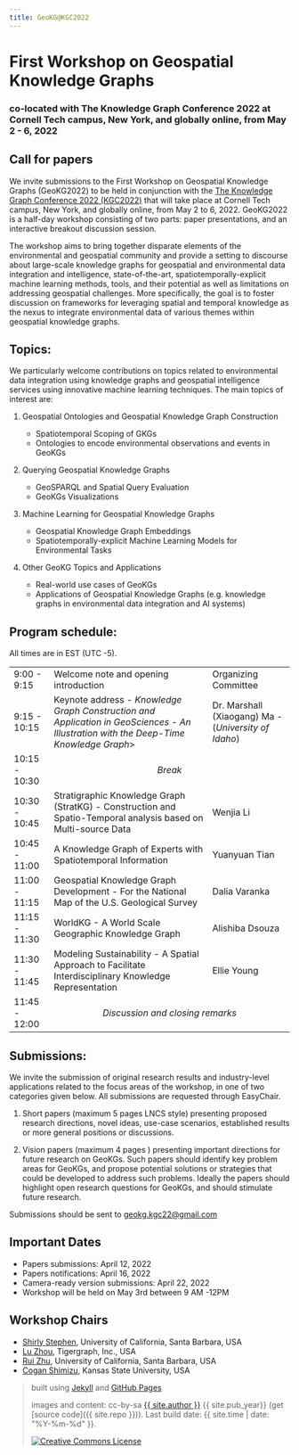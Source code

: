 ```yaml
---
title: GeoKG@KGC2022
---
```


# First Workshop on Geospatial Knowledge Graphs
### co-located with The Knowledge Graph Conference 2022 at Cornell Tech campus, New York, and globally online, from May 2 - 6, 2022

## Call for papers


We invite submissions to the First Workshop on Geospatial Knowledge Graphs (GeoKG2022) to be held in conjunction with the 
<a href="https://www.knowledgegraph.tech/">The Knowledge Graph Conference 2022 (KGC2022)</a> that will take place at Cornell Tech campus, New York, 
and globally online, from May 2 to 6, 2022. GeoKG2022 is a half-day workshop consisting of two parts: paper presentations, and an interactive breakout
discussion session.

The workshop aims to bring together disparate elements of the environmental and geospatial community and provide a setting to discourse about
large-scale knowledge graphs for geospatial and environmental data integration and intelligence, state-of-the-art, spatiotemporally-explicit machine
learning methods, tools, and their potential as well as limitations on addressing geospatial challenges. More specifically, the goal is to foster
discussion on frameworks for leveraging spatial and temporal knowledge as the nexus to integrate environmental data of various themes within geospatial
knowledge graphs.


## Topics:
We particularly welcome contributions on topics related to environmental data integration using knowledge graphs and geospatial 
intelligence services using innovative machine learning techniques. The main topics of interest are:


1) Geospatial Ontologies and Geospatial Knowledge Graph Construction
    - Spatiotemporal Scoping of GKGs
    - Ontologies to encode environmental observations and events in GeoKGs

2) Querying Geospatial Knowledge Graphs
    - GeoSPARQL and Spatial Query Evaluation
    - GeoKGs Visualizations

3) Machine Learning for Geospatial Knowledge Graphs
    - Geospatial Knowledge Graph Embeddings
    - Spatiotemporally-explicit Machine Learning Models for Environmental Tasks

4) Other GeoKG Topics and Applications
    - Real-world use cases of GeoKGs
    - Applications of Geospatial Knowledge Graphs (e.g. knowledge graphs in environmental data integration and AI systems)

## Program schedule:

All times are in EST (UTC -5).

<table>
  <tr>
    <td>9:00 - 9:15</td>
    <td>Welcome note and opening introduction</td>
    <td>Organizing Committee</td>
  </tr>
  <tr>
    <td>9:15 - 10:15</td>
    <td>Keynote address - <i>Knowledge Graph Construction and Application in GeoSciences - An Illustration with the Deep-Time Knowledge Graph</i>></td>
    <td>Dr. Marshall (Xiaogang) Ma
	- (<i>University of Idaho</i>)</td>
  </tr>
  <tr>
    <td>10:15 - 10:30</td>
    <td colspan="2" align="center"><i>Break</i>
    </td>
  </tr>
  <tr>
    <td>10:30 - 10:45</td>
    <td>Stratigraphic Knowledge Graph (StratKG) - Construction and Spatio-Temporal analysis based on Multi-source Data</td>
    <td>Wenjia Li</td>
  </tr>
  <tr>
    <td>10:45 - 11:00</td>
    <td>A Knowledge Graph of Experts with Spatiotemporal Information</td>
    <td>Yuanyuan Tian</td>
  </tr>
  <tr>
    <td>11:00 - 11:15</td>
    <td>Geospatial Knowledge Graph Development - For the National Map of the U.S. Geological Survey</td>
    <td>Dalia Varanka</td>
  </tr>
   <tr>
    <td>11:15 - 11:30</td>
    <td>WorldKG - A World Scale Geographic Knowledge Graph</td>
    <td>Alishiba Dsouza</td>
  </tr>
   <tr>
    <td>11:30 - 11:45</td>
    <td>Modeling Sustainability - A Spatial Approach to Facilitate Interdisciplinary Knowledge Representation</td>
    <td>Ellie Young</td>
  </tr>
   <tr>
    <td>11:45 - 12:00</td>
    <td colspan="2" align="center"><i>Discussion and closing remarks</i></td>
  </tr>
</table>



## Submissions:
We invite the submission of original research results and industry-level applications related to the focus areas of the workshop, in one of two categories given below. All submissions are requested through EasyChair.

1) Short papers (maximum 5 pages LNCS style) presenting proposed research directions, novel ideas, use-case scenarios, established results or more general positions or discussions.

2) Vision papers (maximum 4 pages ) presenting important directions for future research on GeoKGs. Such papers should identify key problem areas for GeoKGs, and propose potential solutions or strategies that could be developed to address such problems. Ideally the papers should highlight open research questions for GeoKGs, and should stimulate future research.

Submissions should be sent to  geokg.kgc22@gmail.com

Important Dates
---

<ul>
  <li>Papers submissions: April 12, 2022</li>
  <li>Papers notifications: April 16, 2022</li>
  <li>Camera-ready version submissions: April 22, 2022</li>
  <li>Workshop will be held on May 3rd between 9 AM -12PM </li>
</ul>  


Workshop Chairs
---
<ul>
  <li><a href="https://www.linkedin.com/in/shirly-stephen-84531623">Shirly Stephen</a>, University of California, Santa Barbara, USA</li>
  <li><a href="https://www.linkedin.com/in/lu-zhou-6aabaa94">Lu Zhou</a>, Tigergraph, Inc., USA</li>
  <li><a href="https://www.linkedin.com/in/rui-zhu-55250374">Rui Zhu</a>, University of California, Santa Barbara, USA</li>
  <li><a href="https://www.linkedin.com/in/coganshimizu">Cogan Shimizu</a>, Kansas State University, USA</li>
</ul>  


 
> built using [Jekyll](https://jekyllrb.com/) and [GitHub Pages](https://pages.github.com/)
>
> images and content: cc-by-sa <a href="https://github.com/{{ site.github_username }}">{{ site.author }}</a> {{ site.pub_year}} (get [source code]({{ site.repo }})).
> Last build date: {{ site.time | date: "%Y-%m-%d" }}.
>
> <a href="http://creativecommons.org/licenses/by-sa/4.0/" rel="license"><img style="border-width: 0;" src="https://i.creativecommons.org/l/by-sa/4.0/88x31.png" alt="Creative Commons License" /></a>
